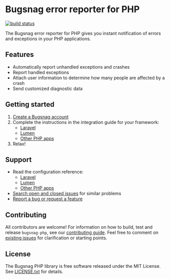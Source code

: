 # Bugsnag error reporter for PHP
[![build status](https://travis-ci.org/bugsnag/bugsnag-php.svg?branch=master)](https://travis-ci.org/bugsnag/bugsnag-php)


The Bugsnag error reporter for PHP gives you instant notification of errors and exceptions in your PHP applications.

## Features

* Automatically report unhandled exceptions and crashes
* Report handled exceptions 
* Attach user information to determine how many people are affected by a crash
* Send customized diagnostic data

## Getting started

1. [Create a Bugsnag account](https://bugsnag.com)
2. Complete the instructions in the integration guide for your framework:
    * [Laravel](http://docs.bugsnag.com/platforms/php/laravel)
    * [Lumen](http://docs.bugsnag.com/platforms/php/lumen)
    * [Other PHP apps](http://docs.bugsnag.com/platforms/php/other)
3. Relax!

## Support

* Read the configuration reference:
    * [Laravel](http://docs.bugsnag.com/platforms/php/laravel/configuration-options)
    * [Lumen](http://docs.bugsnag.com/platforms/php/lumen/configuration-options)
    * [Other PHP apps](http://docs.bugsnag.com/platforms/php/other/configuration-options)
* [Search open and closed issues](https://github.com/bugsnag/bugsnag-rphp/issues?utf8=✓&q=is%3Aissue) for similar problems
* [Report a bug or request a feature](https://github.com/bugsnag/bugsnag-php/issues/new)


## Contributing

All contributors are welcome! For information on how to build, test
and release `bugsnag-php`, see our
[contributing guide](https://github.com/bugsnag/bugsnag-php/blob/master/CONTRIBUTING.md). Feel free to comment on [existing issues](https://github.com/bugsnag/bugsnag-php/issues) for clarification or starting points.

## License

The Bugsnag PHP library is free software released under the MIT License.
See [LICENSE.txt](LICENSE.txt) for details.

